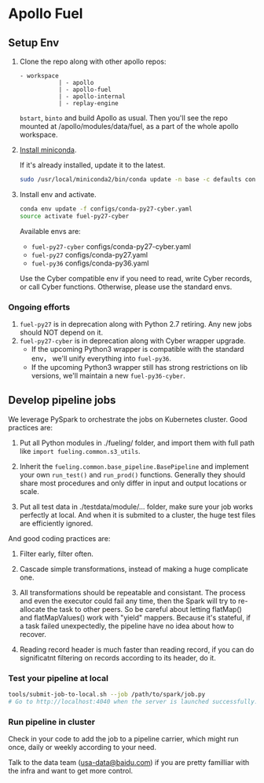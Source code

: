 # Apollo Fuel

## Setup Env

1. Clone the repo along with other apollo repos:

   ```text
   - workspace
              | - apollo
              | - apollo-fuel
              | - apollo-internal
              | - replay-engine
   ```

   `bstart`, `binto` and build Apollo as usual. Then you'll see the repo mounted
   at /apollo/modules/data/fuel, as a part of the whole apollo workspace.

1. [Install miniconda](https://docs.conda.io/en/latest/miniconda.html).

   If it's already installed, update it to the latest.

   ```bash
   sudo /usr/local/miniconda2/bin/conda update -n base -c defaults conda
   ```

1. Install env and activate.

   ```bash
   conda env update -f configs/conda-py27-cyber.yaml
   source activate fuel-py27-cyber
   ```

   Available envs are:
   * `fuel-py27-cyber` configs/conda-py27-cyber.yaml
   * `fuel-py27` configs/conda-py27.yaml
   * `fuel-py36` configs/conda-py36.yaml

   Use the Cyber compatible env if you need to read, write Cyber records, or
   call Cyber functions. Otherwise, please use the standard envs.

### Ongoing efforts

1. `fuel-py27` is in deprecation along with Python 2.7 retiring. Any new jobs
   should NOT depend on it.
1. `fuel-py27-cyber` is in deprecation along with Cyber wrapper upgrade.
   * If the upcoming Python3 wrapper is compatible with the standard env， we'll
     unify everything into `fuel-py36`.
   * If the upcoming Python3 wrapper still has strong restrictions on lib
     versions, we'll maintain a new `fuel-py36-cyber`.

## Develop pipeline jobs

We leverage PySpark to orchestrate the jobs on Kubernetes cluster. Good
practices are:

1. Put all Python modules in ./fueling/ folder, and import them with full path
   like `import fueling.common.s3_utils`.

1. Inherit the `fueling.common.base_pipeline.BasePipeline` and implement your
   own `run_test()` and `run_prod()` functions. Generally they should share most
   procedures and only differ in input and output locations or scale.

1. Put all test data in ./testdata/module/... folder, make sure your job works
   perfectly at local. And when it is submited to a cluster, the huge test files
   are efficiently ignored.

And good coding practices are:

1. Filter early, filter often.

1. Cascade simple transformations, instead of making a huge complicate one.

1. All transformations should be repeatable and consistant. The process and even
   the executor could fail any time, then the Spark will try to re-allocate the
   task to other peers. So be careful about letting flatMap() and
   flatMapValues() work with "yield" mappers. Because it's stateful, if a task
   failed unexpectedly, the pipeline have no idea about how to recover.

1. Reading record header is much faster than reading record, if you can do
   significatnt filtering on records according to its header, do it.

### Test your pipeline at local

```bash
tools/submit-job-to-local.sh --job /path/to/spark/job.py
# Go to http://localhost:4040 when the server is launched successfully.
```

### Run pipeline in cluster

Check in your code to add the job to a pipeline carrier, which might run once,
daily or weekly according to your need.

Talk to the data team (usa-data@baidu.com) if you are pretty familliar with the
infra and want to get more control.
